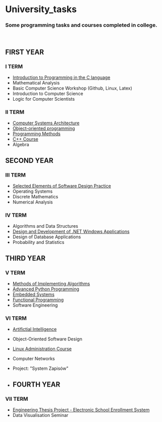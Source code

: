 # University_tasks
### Some programming tasks and courses completed in college.
<br>

## FIRST YEAR
### I TERM
- [Introduction to Programming in the C language](https://github.com/julgitt/University_tasks/tree/master/wstep_do_c)
- Mathematical Analysis
- Basic Computer Science Workshop (Github, Linux, Latex)
- Introduction to Computer Science
- Logic for Computer Scientists

### II TERM
- [Computer Systems Architecture](https://github.com/julgitt/University_tasks/tree/master/ask_assembly)
- [Object-oriented programming](https://github.com/julgitt/University_tasks/tree/master/programowanie_obiektowe)
- [Programming Methods](https://github.com/julgitt/University_tasks/tree/master/metody_programowania)
- [C++ Course](https://github.com/julgitt/University_tasks/tree/master/c%2B%2B)
- Algebra

## SECOND YEAR
### III TERM
- [Selected Elements of Software Design Practice](https://github.com/julgitt/University_tasks/tree/master/weppo)
- Operating Systems
- Discrete Mathematics
- Numerical Analysis

### IV TERM
- Algorithms and Data Structures
- [Design and Development of .NET Windows Applications](https://github.com/julgitt/University_tasks/tree/master/.net)
- Design of Database Applications
- Probability and Statistics

## THIRD YEAR
### V TERM
- [Methods of Implementing Algorithms](https://github.com/julgitt/University_tasks/tree/master/MIA)
- [Advanced Python Programming](https://github.com/julgitt/University_tasks/tree/master/python)
- [Embedded Systems](https://github.com/julgitt/University_tasks/tree/master/systemy_wbudowane)
- [Functional Programming](https://github.com/julgitt/University_tasks/tree/master/programowanie_funkcyjne)
- Software Engineering

### VI TERM
- [Artifictial Intelligence](https://github.com/julgitt/University_tasks/tree/master/sztuczna_inteligencja)
- Object-Oriented Software Design
- [Linux Administration Course](https://github.com/julgitt/University_tasks/tree/master/administrowanie_linuxem)
- Computer Networks
- Project: "System Zapisów"

- ## FOURTH YEAR
### VII TERM
- [Engineering Thesis Project - Electronic School Enrollment System](https://github.com/julgitt/Electronic-School-Enrollment-System)
- Data Visualisation Seminar
